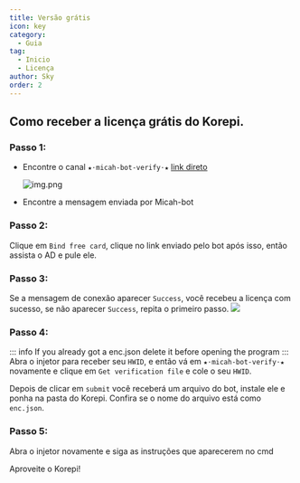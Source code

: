 ```yaml
---
title: Versão grátis
icon: key
category:
  - Guia
tag:
  - Inicio
  - Licença
author: Sky
order: 2
---
```


## Como receber a licença grátis do Korepi.

### Passo 1:
- Encontre o canal `★⋅micah-bot-verify⋅★` [link direto](https://discord.com/channels/1069057220802781265/1203687333107335198)

  ![img.png](/assets/images/docs/202402/verify-1.png)
- Encontre a mensagem enviada por Micah-bot

### Passo 2:
Clique em `Bind free card`, clique no link enviado pelo bot após isso, então assista o AD e pule ele.

### Passo 3:
Se a mensagem de conexão aparecer `Success`, você recebeu a licença com sucesso, se não aparecer `Success`, repita o primeiro passo.
![](/assets/images/docs/202402/success.png)

### Passo 4:
::: info If you already got a enc.json delete it before opening the program
:::
Abra o injetor para receber seu  `HWID`, e então vá em `★⋅micah-bot-verify⋅★` novamente e clique em  `Get verification file` e cole o seu `HWID`.

Depois de clicar em `submit` você receberá um arquivo do bot, instale ele e ponha na pasta do Korepi. Confira se o nome do arquivo está como `enc.json`.

### Passo 5:
Abra o injetor novamente e siga as instruções que aparecerem no cmd


Aproveite o Korepi!
